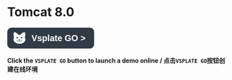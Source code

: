 # Tomcat 8.0

<a href="https://www.vsplate.com/?docker-compose=https://github.com/vsplate/dcenvs/tomcat/8.0"><img alt="VSPLATE GO" src="https://raw.githubusercontent.com/vsplate/images/master/vsgo_btn.png" width="200px"></a>

**Click the `VSPLATE GO` button to launch a demo online / 点击`VSPLATE GO`按钮创建在线环境**